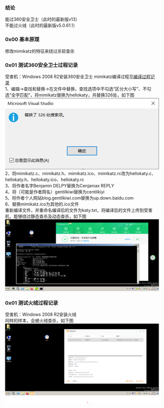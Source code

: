 ### 结论
能过360安全卫士（此时的最新版v13）  
不能过火绒（此时的最新版v5.0.61.1）

### 0x00 基本原理
修改mimikatz的特征来绕过杀软查杀

### 0x01 测试360安全卫士过程记录
受害机：Windows 2008 R2安装360安全卫士
mimikatz编译过程见[编译过程记录](./编译过程记录.md)  
1、编辑->查找和替换->在文件中替换，查找选项中不勾选“区分大小写”、不勾选“全字匹配”，将mimikatz替换为hellokaty，共替换326处，如下图  
![image](./pic/2.png)  
2、将mimikatz.c、mimikatz.h、mimikatz.ico、mimikatz.rc改为hellokaty.c、hellokaty.h、hellokaty.ico、hellokaty.rc  
3、将作者名字Benjamin DELPY替换为Cenjamax REPLY  
4、将（可能是作者网名）gentilkiwi替换为centilkiyi  
5、将作者个人网站blog.gentilkiwi.com替换为up.down.baidu.com  
6、替换mimikatz.ico为其他的.ico文件  
重新编译文件，并重命名编译后的文件为katy.txt，将编译后的文件上传到受害机，能够绕过静态查杀及动态查杀，如下图  
![image](./pic/3.png)  

### 0x01 测试火绒过程记录
受害机：Windows 2008 R2安装火绒  
同样的样本，会被火绒查杀，如下图  
![image](./pic/4.png)  
